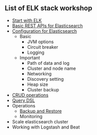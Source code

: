 ## List of ELK stack workshop
* [Start with ELK](https://github.com/up1/course-imc-devops-5-days/blob/main/logging-with-elk/workshop/install.md)
* [Basic REST APIs for Elasticsearch](https://github.com/up1/course-imc-devops-5-days/blob/main/logging-with-elk/workshop/basic.md)
* [Configuration for Elasticsearch](https://www.elastic.co/guide/en/elasticsearch/reference/current/setup.html)
  * Basic 
    * JVM options
    * Circuit breaker
    * Logging
  * Important
    * Path of data and log
    * Cluster and node name
    * Networking
    * Discovery setting
    * Heap size
    * Cluster backup
* [CRUD operations](https://github.com/up1/course-imc-devops-5-days/blob/main/logging-with-elk/workshop/crud.md)
* [Query DSL](https://github.com/up1/course-imc-devops-5-days/blob/main/logging-with-elk/workshop/search-dsl.md)
* Operations
  * [Backup and Restore](https://github.com/up1/course-imc-devops-5-days/blob/main/logging-with-elk/workshop/backup-and-restore.md)
  * Monitoring
* Scale elasticsearch cluster
* Working with Logstash and Beat
